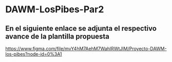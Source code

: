 # DAWM-LosPibes-Par2
## En el siguiente enlace se adjunta el respectivo avance de la plantilla propuesta
https://www.figma.com/file/mvY4hM7AehM7WahIRWtJIM/Proyecto-DAWM-los-pibes?node-id=0%3A1
